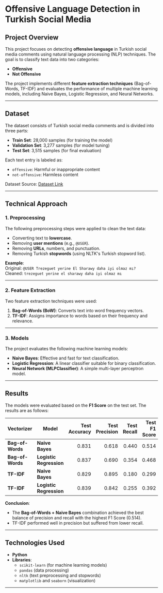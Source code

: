 # **Offensive Language Detection in Turkish Social Media**

## **Project Overview**  
This project focuses on detecting **offensive language** in Turkish social media comments using natural language processing (NLP) techniques. The goal is to classify text data into two categories:  
- **Offensive**  
- **Not Offensive**  

The project implements different **feature extraction techniques** (Bag-of-Words, TF-IDF) and evaluates the performance of multiple machine learning models, including Naive Bayes, Logistic Regression, and Neural Networks.

---

## **Dataset**  
The dataset consists of Turkish social media comments and is divided into three parts:  
- **Train Set**: 28,000 samples (for training the model)  
- **Validation Set**: 3,277 samples (for model tuning)  
- **Test Set**: 3,515 samples (for final evaluation)  

Each text entry is labeled as:  
- `offensive`: Harmful or inappropriate content  
- `not-offensive`: Harmless content  

Dataset Source: [Dataset Link](https://doi.org/10.57672/me60-ab73)

---

## **Technical Approach**  

### **1. Preprocessing**  
The following preprocessing steps were applied to clean the text data:  
- Converting text to **lowercase**.  
- Removing **user mentions** (e.g., `@USER`).  
- Removing **URLs**, numbers, and punctuation.  
- Removing Turkish **stopwords** (using NLTK's Turkish stopword list).  

**Example**:  
Original: `@USER Trezeguet yerine El Sharawy daha iyi olmaz mı?`  
Cleaned: `trezeguet yerine el sharawy daha iyi olmaz mı`

---

### **2. Feature Extraction**  
Two feature extraction techniques were used:  
1. **Bag-of-Words (BoW)**: Converts text into word frequency vectors.  
2. **TF-IDF**: Assigns importance to words based on their frequency and relevance.  

---

### **3. Models**  
The project evaluates the following machine learning models:  
- **Naive Bayes**: Effective and fast for text classification.  
- **Logistic Regression**: A linear classifier suitable for binary classification.  
- **Neural Network (MLPClassifier)**: A simple multi-layer perceptron model.  

---

## **Results**  

The models were evaluated based on the **F1 Score** on the test set. The results are as follows:

| **Vectorizer**   | **Model**             | **Test Accuracy** | **Test Precision** | **Test Recall** | **Test F1 Score** |
|------------------|-----------------------|------------------:|-------------------:|----------------:|-----------------:|
| **Bag-of-Words** | **Naive Bayes**       | 0.831            | 0.618             | 0.440           | 0.514           |
| **Bag-of-Words** | **Logistic Regression**| 0.837            | 0.690             | 0.354           | 0.468           |
| **TF-IDF**       | **Naive Bayes**       | 0.829            | 0.895             | 0.180           | 0.299           |
| **TF-IDF**       | **Logistic Regression**| 0.839            | 0.842             | 0.255           | 0.392           |

**Conclusion**:  
- The **Bag-of-Words + Naive Bayes** combination achieved the best balance of precision and recall with the highest F1 Score (0.514).  
- TF-IDF performed well in precision but suffered from lower recall.

---

## **Technologies Used**  
- **Python**  
- **Libraries**:  
   - `scikit-learn` (for machine learning models)  
   - `pandas` (data processing)  
   - `nltk` (text preprocessing and stopwords)  
   - `matplotlib` and `seaborn` (visualization)  

---
